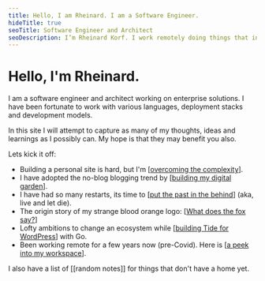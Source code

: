 ```yaml
---
title: Hello, I am Rheinard. I am a Software Engineer.
hideTitle: true
seoTitle: Software Engineer and Architect
seoDescription: I’m Rheinard Korf. I work remotely doing things that interest me.
---
```


# Hello, I'm Rheinard.

I am a software engineer and architect working on enterprise solutions. I have been fortunate to work with various languages, deployment stacks and development models.

In this site I will attempt to capture as many of my thoughts, ideas and learnings as I possibly can. My hope is that they may benefit you also.

Lets kick it off:

* Building a personal site is hard, but I'm [[overcoming the complexity]].
* I have adopted the no-blog blogging trend by [[building my digital garden]].
* I have had so many restarts, its time to [[put the past in the behind]] (aka, live and let die).
* The origin story of my strange blood orange logo: [[What does the fox say?]]
* Lofty ambitions to change an ecosystem while [[building Tide for WordPress]] with Go.
* Been working remote for a few years now (pre-Covid). Here is [[a peek into my workspace]].
<!-- * How I started [[building a digital garden with vscode and 11ty]]. -->
<!-- * When the SDK is outdate, maybe you can [[use WordPress as a trusted proxy for an existing API]]. -->
<!-- * [[Developing communication tools for schools]] almost sent me down the gurgler. -->
<!-- * Things would've been so much easier had I known about [[domain-driven development]]. -->
<!-- * If you're not careful you might find yourself [[building an Intranet with WordPress Multisite]]. -->

I also have a list of [[random notes]] for things that don't have a home yet.
  
[//begin]: # "Autogenerated link references for markdown compatibility"
[overcoming the complexity]: overcoming-the-complexity "overcoming-the-complexity"
[building my digital garden]: building-my-digital-garden "building-my-digital-garden"
[put the past in the behind]: put-the-past-in-the-behind "put-the-past-in-the-behind"
[What does the fox say?]: what-does-the-fox-say "what-does-the-fox-say"
[building Tide for WordPress]: building-tide-for-wordpress "building-tide-for-wordpress"
[a peek into my workspace]: a-peek-into-my-workspace "a-peek-into-my-workspace"
[//end]: # "Autogenerated link references"
